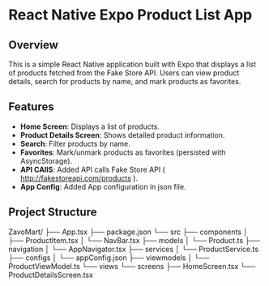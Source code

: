 # React Native Expo Product List App

## Overview

This is a simple React Native application built with Expo that displays a list of products fetched from the Fake Store API. Users can view product details, search for products by name, and mark products as favorites.

## Features

- **Home Screen**: Displays a list of products.
- **Product Details Screen**: Shows detailed product information.
- **Search**: Filter products by name.
- **Favorites**: Mark/unmark products as favorites (persisted with AsyncStorage).
- **API CAllS**: Added API calls Fake Store API ( http://fakestoreapi.com/products ).
- **App Config**: Added App configuration in json file.

## Project Structure

ZavoMart/
├── App.tsx
├── package.json
└── src
    ├── components
    │   ├── ProductItem.tsx
    │   └── NavBar.tsx
    ├── models
    │   └── Product.ts
    ├── navigation
    │   └── AppNavigator.tsx
    ├── services
    │   └── ProductService.ts
    ├── configs
    │   └── appConfig.json
    ├── viewmodels
    │   └── ProductViewModel.ts
    └── views
        └── screens
            ├── HomeScreen.tsx
            └── ProductDetailsScreen.tsx


